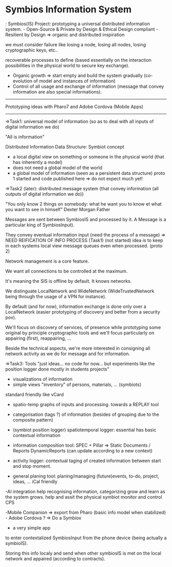 <h1>Symbios Information System</h1>: 
Symbios(IS) Project: prototyping a universal distributed information system.
- Open-Source & Private by Design & Ethical Design compliant
- Resilient by Design => organic and distributed inspiration

we must consider failure like losing a node, losing all nodes, losing cryptographic keys, etc..

recoverable processes to define (based essentially on the interaction possibilities in the physical world to secure key exchange).
- Organic growth => start empty and build the system gradually (co-evolution of model and instances of information)
- Control of all usage and exchange of information (message that convey information are also special informations).

____

Prototyping ideas with Pharo7 and Adobe Cordova (Mobile Apps)
___

=>Task1: universal model of information (so as to deal with all inputs of digital information we do)

"All is information" 

Distributed Information Data Structure: Symbiot concept

- a local digital view on something or someone in the physical world (that has inherently a model)
- does not need a global model of the world
- a global model of information (seen as a persistent data structure)
proto 1 started and code published here => do not expect much yet!

=>Task2 (later): distributed message system (that convey information (all outputs of digital information we do))

"You only know 2 things on somebody: what he want you to know et what you want to see in himself" Dexter Morgan Father

Messages are sent between SymbiosIS and processed by it. A Message is a particular king of SymbiosInput).

They convey eventual information input (need the process of a message) => NEED REIFICATION OF INFO PROCESS (Task1)
(not started)
idea is to keep in each systems local view message queues even when processed. (proto 2)

Network management is a core feature.

We want all connections to be controlled at the maximum. 

It's meaning the SIS is offline by default. It knows networks. 

We distinguate LocalNetwork and WideNetwork (WideTrustedNetwork being through the usage of a VPN for instance).

By default (and for now), information exchange is done only over a LocalNetwork (easier prototyping of discovery and better from a security pov). 

We'll focus on discovery of services, of presence while prototyping some original by principle cryptographic tools and we'll focus particularly on appairing (first), reappairing, ...

Beside the technical aspects, we're more interested in consigning all network activity as we do for message and for information.

=>Task3: Tools
"just ideas... no code for now... but experiments like the position logger done mostly in students projects" 

- visualizations of information
- simple views
"inventory" of persons, materials, ... (symbiots)

standard friendly like vCard
- spatio-temp graphs of inputs and processing. towards a REPLAY tool

- categorisation (tags ?) of information (besides of grouping due to the composite pattern)

- (symbiot position logger) spatiotemporal logger: essential has basic contextual information

- information composition tool: 
SPEC + Pillar => Static Documents / Reports
DynamicReports (can update according to a new context) 

- activity logger: contextual taging of created information between start and stop moment.
- general planing tool: 
planing/managing (future)events, to-do, project, ideas, ...
iCal friendly

-AI integration
help recognising information, categorizing
grow and learn as the system grows.
help and assit the physical symbiot
monitor and control CPS

-Mobile Companion
=> export from Pharo (basic info model when stabilized) - Adobe Cordova ?
=> Do a Symbiox
- a very simple app 

to enter contextalized SymbiosInput from the phone device (being actually a symbioIS). 

Storing this info localy and send when other symbiosIS is met on the local network and appaired (according to contracts).

 





